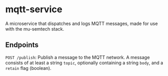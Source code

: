 # mqtt-service

A microservice that dispatches and logs MQTT messages, made for use with the
mu-semtech stack.

## Endpoints

`POST /publish`: Publish a message to the MQTT network. A message consists of at
least a string `topic`, optionally containing a string `body`, and a `retain`
flag (boolean).
